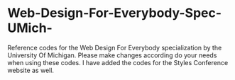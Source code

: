 # Web-Design-For-Everybody-Spec-UMich-
Reference codes for the Web Design For Everybody specialization by the University Of Michigan.
Please make changes according do your needs when using these codes.
I have added the codes for the Styles Conference website as well.
